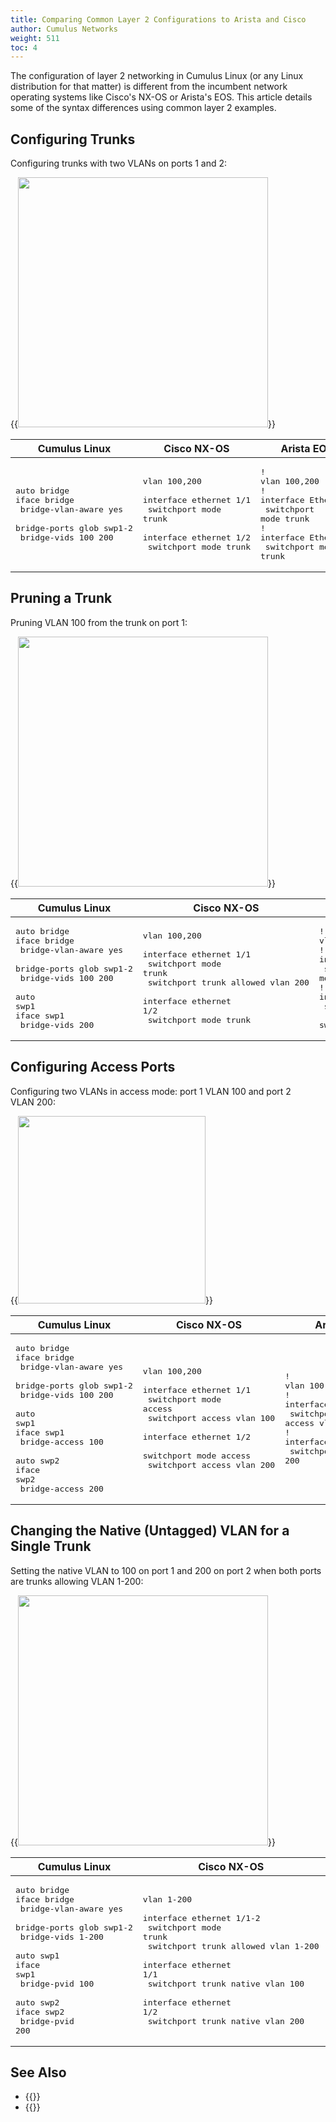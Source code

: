 ```yaml
---
title: Comparing Common Layer 2 Configurations to Arista and Cisco
author: Cumulus Networks
weight: 511
toc: 4
---
```


The configuration of layer 2 networking in Cumulus Linux (or any Linux distribution for that matter) is different from the incumbent network operating systems like Cisco\'s NX-OS or Arista\'s EOS. This article details some of the syntax differences using common layer 2 examples.

## Configuring Trunks

Configuring trunks with two VLANs on ports 1 and 2:

{{<img src="/images/knowledge-base/Compare-Common-L2-config-trunks.png" width="400">}}

| Cumulus Linux | Cisco NX-OS | Arista EOS |
| ------------- | ----------- | ---------- |
| <pre>auto bridge<br>iface bridge<br>  bridge-vlan-aware yes<br>  bridge-ports glob swp1-2<br>  bridge-vids 100 200</pre> | <pre>vlan 100,200<br><br>interface ethernet 1/1<br>    switchport mode trunk<br><br>interface ethernet 1/2<br>    switchport mode trunk</pre>      |     <pre>!<br>vlan 100,200<br>!<br>interface Ethernet1<br>    switchport mode trunk<br>!<br>interface Ethernet2<br>    switchport mode trunk</pre> |

## Pruning a Trunk

Pruning VLAN 100 from the trunk on port 1:

{{<img src="/images/knowledge-base/Compare-Common-L2-prune-trunks.png" width="400">}}

| Cumulus Linux | Cisco NX-OS | Arista EOS |
| ------------- | ----------- | ---------- |
| <pre>auto bridge<br>iface bridge<br>  bridge-vlan-aware yes<br>  bridge-ports glob swp1-2<br>  bridge-vids 100 200<br><br>auto swp1<br>iface swp1<br>  bridge-vids 200</pre> | <pre>vlan 100,200<br><br>interface ethernet 1/1<br>    switchport mode trunk<br>    switchport trunk allowed vlan 200<br><br>interface ethernet 1/2<br>    switchport mode trunk</pre>      |     <pre>!<br>vlan 100,200<br>!<br>interface Ethernet1<br>    switchport mode trunk<br>!<br>interface Ethernet2<br>    switchport mode trunk<br>    switchport trunk allowed vlan 200</pre> |

## Configuring Access Ports

Configuring two VLANs in access mode: port 1 VLAN 100 and port 2 VLAN 200:

{{<img src="/images/knowledge-base/Compare-Common-L2-config-access-ports.png" width="300">}}

| Cumulus Linux | Cisco NX-OS | Arista EOS |
| ------------- | ----------- | ---------- |
| <pre>auto bridge<br>iface bridge<br>  bridge-vlan-aware yes<br>  bridge-ports glob swp1-2<br>  bridge-vids 100 200<br><br>auto swp1<br>iface swp1<br>  bridge-access 100<br><br>auto swp2<br>iface swp2<br>  bridge-access 200</pre> | <pre>vlan 100,200<br><br>interface ethernet 1/1<br>    switchport mode access<br>    switchport access vlan 100<br><br>interface ethernet 1/2<br>    switchport mode access<br>    switchport access vlan 200</pre>      |     <pre>!<br>vlan 100,200<br>!<br>interface Ethernet1<br>    switchport access vlan 100<br>!<br>interface Ethernet2<br>    switchport access vlan 200</pre> |

## Changing the Native (Untagged) VLAN for a Single Trunk

Setting the native VLAN to 100 on port 1 and 200 on port 2 when both ports are trunks allowing VLAN 1-200:

{{<img src="/images/knowledge-base/Compare-Common-L2-change-native-VLAN.png" width="400">}}

| Cumulus Linux | Cisco NX-OS | Arista EOS |
| ------------- | ----------- | ---------- |
| <pre>auto bridge<br>iface bridge<br>  bridge-vlan-aware yes<br>  bridge-ports glob swp1-2<br>  bridge-vids 1-200<br><br>auto swp1<br>iface swp1<br>  bridge-pvid 100<br><br>auto swp2<br>iface swp2<br>  bridge-pvid 200</pre> | <pre>vlan 1-200<br><br>interface ethernet 1/1-2<br>    switchport mode trunk<br>    switchport trunk allowed vlan 1-200<br><br>interface ethernet 1/1<br>    switchport trunk native vlan 100<br><br>interface ethernet 1/2<br>    switchport trunk native vlan 200</pre>      |     <pre>!<br>vlan 1-200<br>!<br>interface Ethernet1<br>    switchport mode trunk<br>    switchport trunk native vlan 100<br>!<br>interface Ethernet2<br>    switchport mode trunk<br>    switchport trunk native vlan 200</pre> |

## See Also

- {{<link title="Bond Interoperability with Cisco and Arista Switches">}}
- {{<link url="Cumulus-Linux-Conversion-Guide-for-NX-OS-or-IOS-Users">}}
